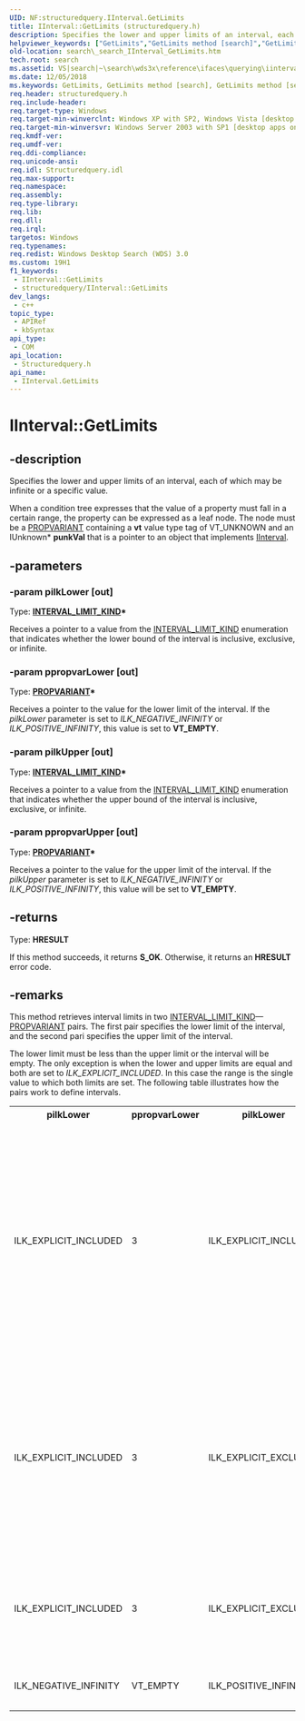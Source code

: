 ```yaml
---
UID: NF:structuredquery.IInterval.GetLimits
title: IInterval::GetLimits (structuredquery.h)
description: Specifies the lower and upper limits of an interval, each of which may be infinite or a specific value.
helpviewer_keywords: ["GetLimits","GetLimits method [search]","GetLimits method [search]","IInterval interface","IInterval interface [search]","GetLimits method","IInterval.GetLimits","IInterval::GetLimits","_search_IInterval_GetLimits","search._search_IInterval_GetLimits","structuredquery/IInterval::GetLimits"]
old-location: search\_search_IInterval_GetLimits.htm
tech.root: search
ms.assetid: VS|search|~\search\wds3x\reference\ifaces\querying\iinterval\getlimits.htm
ms.date: 12/05/2018
ms.keywords: GetLimits, GetLimits method [search], GetLimits method [search],IInterval interface, IInterval interface [search],GetLimits method, IInterval.GetLimits, IInterval::GetLimits, _search_IInterval_GetLimits, search._search_IInterval_GetLimits, structuredquery/IInterval::GetLimits
req.header: structuredquery.h
req.include-header: 
req.target-type: Windows
req.target-min-winverclnt: Windows XP with SP2, Windows Vista [desktop apps only]
req.target-min-winversvr: Windows Server 2003 with SP1 [desktop apps only]
req.kmdf-ver: 
req.umdf-ver: 
req.ddi-compliance: 
req.unicode-ansi: 
req.idl: Structuredquery.idl
req.max-support: 
req.namespace: 
req.assembly: 
req.type-library: 
req.lib: 
req.dll: 
req.irql: 
targetos: Windows
req.typenames: 
req.redist: Windows Desktop Search (WDS) 3.0
ms.custom: 19H1
f1_keywords:
 - IInterval::GetLimits
 - structuredquery/IInterval::GetLimits
dev_langs:
 - c++
topic_type:
 - APIRef
 - kbSyntax
api_type:
 - COM
api_location:
 - Structuredquery.h
api_name:
 - IInterval.GetLimits
---
```


# IInterval::GetLimits


## -description

Specifies the lower and upper limits of an interval, each of which may be infinite or a specific value.
        


When a condition tree expresses that the value of a property must fall in a certain range, the property can be expressed as a leaf node. The node must be a <a href="/windows/desktop/api/propidl/ns-propidl-propvariant">PROPVARIANT</a> containing a <b>vt</b> value type tag of VT_UNKNOWN and an IUnknown* <b>punkVal</b> that is a pointer to an object that implements <a href="/windows/desktop/api/structuredquery/nn-structuredquery-iinterval">IInterval</a>.

## -parameters

### -param pilkLower [out]

Type: <b><a href="/windows/win32/api/structuredquery/ne-structuredquery-interval_limit_kind">INTERVAL_LIMIT_KIND</a>*</b>

Receives a pointer to a value from the <a href="/windows/win32/api/structuredquery/ne-structuredquery-interval_limit_kind">INTERVAL_LIMIT_KIND</a> enumeration that indicates whether the lower bound of the interval is inclusive, exclusive, or infinite.

### -param ppropvarLower [out]

Type: <b><a href="/windows/desktop/api/propidl/ns-propidl-propvariant">PROPVARIANT</a>*</b>

Receives a pointer to the value for the lower limit of the interval. If the <i>pilkLower</i> parameter is set to <i>ILK_NEGATIVE_INFINITY</i> or <i>ILK_POSITIVE_INFINITY</i>, this value is set to <b>VT_EMPTY</b>.

### -param pilkUpper [out]

Type: <b><a href="/windows/win32/api/structuredquery/ne-structuredquery-interval_limit_kind">INTERVAL_LIMIT_KIND</a>*</b>

Receives a pointer to a value from the <a href="/windows/win32/api/structuredquery/ne-structuredquery-interval_limit_kind">INTERVAL_LIMIT_KIND</a> enumeration that indicates whether the upper bound of the interval is inclusive, exclusive, or infinite.

### -param ppropvarUpper [out]

Type: <b><a href="/windows/desktop/api/propidl/ns-propidl-propvariant">PROPVARIANT</a>*</b>

Receives a pointer to the value for the upper limit of the interval. If the <i>pilkUpper</i> parameter is set to <i>ILK_NEGATIVE_INFINITY</i> or <i>ILK_POSITIVE_INFINITY</i>, this value will be set to <b>VT_EMPTY</b>.

## -returns

Type: <b>HRESULT</b>

If this method succeeds, it returns <b xmlns:loc="http://microsoft.com/wdcml/l10n">S_OK</b>. Otherwise, it returns an <b xmlns:loc="http://microsoft.com/wdcml/l10n">HRESULT</b> error code.

## -remarks

This method retrieves interval limits in two <a href="/windows/win32/api/structuredquery/ne-structuredquery-interval_limit_kind">INTERVAL_LIMIT_KIND</a>—<a href="/windows/desktop/api/propidl/ns-propidl-propvariant">PROPVARIANT</a> pairs. The first pair specifies the lower limit of the interval, and the second pari specifies the upper limit of the interval. 

The lower limit must be less than the upper limit or the interval will be empty. The only exception is when the lower and upper limits are equal and both are set to <i>ILK_EXPLICIT_INCLUDED</i>. In this case the range is the single value to which both limits are set. The following table illustrates how the pairs work to define intervals.



<table class="clsStd">
<tr>
<th>pilkLower</th>
<th>ppropvarLower</th>
<th>pilkLower</th>
<th>ppropvarLower</th>
<th>Description</th>
</tr>
<tr>
<td>ILK_EXPLICIT_INCLUDED</td>
<td>3</td>
<td>ILK_EXPLICIT_INCLUDED</td>
<td>3</td>
<td>
The lowest value in the range is 3 because the 3 is explicitly included in the range.

The highest value in the range is also 3 (explicitly included), and the interval consists of only the number 3.

</td>
</tr>
<tr>
<td>ILK_EXPLICIT_INCLUDED</td>
<td>3</td>
<td>ILK_EXPLICIT_EXCLUDED</td>
<td>3</td>
<td>The lowest value in the range is 3 (explicitly included), but the upper limit is also 3 and is explicitly excluded. Therefore, the interval being described is an empty interval.</td>
</tr>
<tr>
<td>ILK_EXPLICIT_INCLUDED</td>
<td>3</td>
<td>ILK_EXPLICIT_EXCLUDED</td>
<td>6</td>
<td>The integer interval begins at and includes 3, and ends at but does not include 6.</td>
</tr>
<tr>
<td>ILK_NEGATIVE_INFINITY</td>
<td>VT_EMPTY</td>
<td>ILK_POSITIVE_INFINITY</td>
<td>VT_EMPTY</td>
<td>All integers are included in the interval.</td>
</tr>
</table>